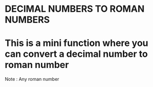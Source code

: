 # DECIMAL NUMBERS TO ROMAN NUMBERS

# This is a mini function where you can convert a decimal number to roman number

Note : Any roman number 